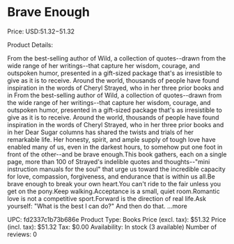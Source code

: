 # Brave Enough

Price: USD:$51.32-$51.32

Product Details:

From the best-selling author of Wild, a collection of quotes--drawn from the wide range of her writings--that capture her wisdom, courage, and outspoken humor, presented in a gift-sized package that's as irresistible to give as it is to receive. Around the world, thousands of people have found inspiration in the words of Cheryl Strayed, who in her three prior books and in From the best-selling author of Wild, a collection of quotes--drawn from the wide range of her writings--that capture her wisdom, courage, and outspoken humor, presented in a gift-sized package that's as irresistible to give as it is to receive. Around the world, thousands of people have found inspiration in the words of Cheryl Strayed, who in her three prior books and in her Dear Sugar columns has shared the twists and trials of her remarkable life. Her honesty, spirit, and ample supply of tough love have enabled many of us, even in the darkest hours, to somehow put one foot in front of the other--and be brave enough.This book gathers, each on a single page, more than 100 of Strayed's indelible quotes and thoughts--"mini instruction manuals for the soul" that urge us toward the incredible capacity for love, compassion, forgiveness, and endurance that is within us all.Be brave enough to break your own heart.You can't ride to the fair unless you get on the pony.Keep walking.Acceptance is a small, quiet room.Romantic love is not a competitive sport.Forward is the direction of real life.Ask yourself: "What is the best I can do?" And then do that. ...more

UPC: fd2337c1b73b686e
Product Type: Books
Price (excl. tax): $51.32
Price (incl. tax): $51.32
Tax: $0.00
Availability: In stock (3 available)
Number of reviews: 0